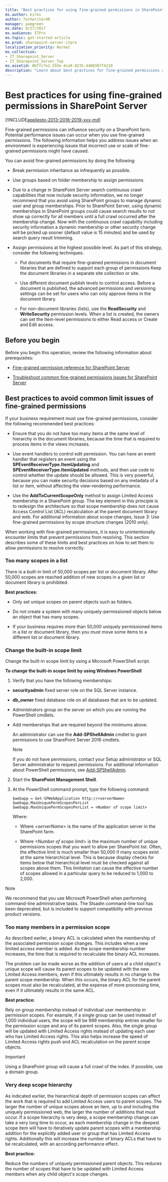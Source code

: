 ```yaml
---
title: "Best practices for using fine-grained permissions in SharePoint Server"
ms.author: kirks
author: Techwriter40
manager: pamgreen
ms.date: 9/27/2017
ms.audience: ITPro
ms.topic: get-started-article
ms.prod: sharepoint-server-itpro
localization_priority: Normal
ms.collection:
- IT_Sharepoint_Server
- IT_Sharepoint_Server_Top
ms.assetid: 86ffc7e1-293e-4ca9-8235-4480307f4210
description: "Learn about best practices for fine-grained permissions and how to use them within your organization when you use SharePoint Server."
---
```


# Best practices for using fine-grained permissions in SharePoint Server

[!INCLUDE[appliesto-2013-2016-2019-xxx-md](../includes/appliesto-2013-2016-2019-xxx-md.md)]
  
Fine-grained permissions can influence security on a SharePoint farm. Potential performance issues can occur when you use fine-grained permissions. The following information helps you address issues when an environment is experiencing issues that incorrect use or scale of fine-grained permissions might have caused.
  
You can avoid fine-grained permissions by doing the following:
  
- Break permission inheritance as infrequently as possible.
    
- Use groups based on folder membership to assign permissions.
    
- Due to a change in SharePoint Server search continuous crawl capabilities that now include security information, we no longer recommend that you avoid using SharePoint groups to manage dynamic user and group memberships. Prior to SharePoint Server, using dynamic memberships in SharePoint groups could cause search results to not show up correctly for all members until a full crawl occurred after the membership change. Now with the continuous crawl capability including security information a dynamic membership or other security change will be picked up sooner (default value is 15 minutes) and be used by search query result trimming.
    
- Assign permissions at the highest possible level. As part of this strategy, consider the following techniques:
    
  - Put documents that require fine-grained permissions in document libraries that are defined to support each group of permissions Keep the document libraries in a separate site collection or site.
    
  - Use different document publish levels to control access. Before a document is published, the advanced permissions and versioning settings can be set for users who can only approve items in the document library. 
    
  - For non-document libraries (lists), use the **ReadSecurity** and **WriteSecurity** permission levels. When a list is created, the owners can set the Item-level permissions to either Read access or Create and Edit access. 
    
## Before you begin
<a name="begin"> </a>

Before you begin this operation, review the following information about prerequisites:
  
- [Fine-grained permission reference for SharePoint Server](/sharepoint/security-for-sharepoint-server/security-for-sharepoint-server)
    
- [Troubleshoot common fine-grained permissions issues for SharePoint Server](/SharePoint/administration/troubleshoot-common-fine-grained-permissions-issues)
    
## Best practices to avoid common limit issues of fine-grained permissions
<a name="avoidcommonfgpissues"> </a>

If your business requirement must use fine-grained permissions, consider the following recommended best practices:
  
- Ensure that you do not have too many items at the same level of hierarchy in the document libraries, because the time that is required to process items in the views increases.
    
- Use event handlers to control edit permission. You can have an event handler that registers an event using the **SPEventReceiverType.ItemUpdating** and **SPEventReceiverType.ItemUpdated** methods, and then use code to control whether the update should be allowed. This is very powerful, because you can make security decisions based on any metadata of a list or item, without affecting the view-rendering performance. 
    
- Use the **AddToCurrentScopeOnly** method to assign Limited Access membership in a SharePoint group. The key element in this principle is to redesign the architecture so that scope membership does not cause Access Control List (ACL) recalculation at the parent document library and web. For additional information about scope changes, Issue 3: Use fine-grained permissions by scope structure changes (2010 only). 
    
When working with fine-grained permissions, it is easy to unintentionally encounter limits that prevent permissions from resolving. This section describes some of these limits and best practices on how to set them to allow permissions to resolve correctly.
  
### Too many scopes in a list
<a name="toomanyscopesinalist"> </a>

There is a built-in limit of 50,000 scopes per list or document library. After 50,000 scopes are reached addition of new scopes in a given list or document library is prohibited.
  
 **Best practices:**
  
- Only set unique scopes on parent objects such as folders.
    
- Do not create a system with many uniquely-permissioned objects below an object that has many scopes.
    
- If your business requires more than 50,000 uniquely permissioned items in a list or document library, then you must move some items to a different list or document library.
    
### Change the built-in scope limit
<a name="changebuiltinscope"> </a>

Change the built-in scope limit by using a Microsoft PowerShell script.
  
 **To change the built-in scope limit by using Windows PowerShell**
  
1. Verify that you have the following memberships:
    
  - **securityadmin** fixed server role on the SQL Server instance. 
    
  - **db_owner** fixed database role on all databases that are to be updated. 
    
  - Administrators group on the server on which you are running the PowerShell cmdlets.
    
  - Add memberships that are required beyond the minimums above.
    
    An administrator can use the **Add-SPShellAdmin** cmdlet to grant permissions to use SharePoint Server 2016 cmdlets. 
    
    > [!NOTE]
    > If you do not have permissions, contact your Setup administrator or SQL Server administrator to request permissions. For additional information about PowerShell permissions, see [Add-SPShellAdmin](/powershell/module/sharepoint-server/Add-SPShellAdmin?view=sharepoint-ps). 
  
2. Start the **SharePoint Management Shell**. 
    
3. At the PowerShell command prompt, type the following command:
    
   ```
   $webapp = Get-SPWebApplication http://<serverName>
   $webapp.MaxUniquePermScopesPerList
   $webapp.MaxUniquePermScopesPerList = <Number of scope limit>
   ```

   Where:
    
   - Where  _\<serverName\>_ is the name of the application server in the SharePoint farm. 
    
   - Where  _\<Number of scope limit\>_ is the maximum number of unique permissions scopes that you want to allow per SharePoint list. Often, the effective limit is much smaller than 50,000 if many scopes exist at the same hierarchical level. This is because display checks for items below that hierarchical level must be checked against all scopes above them. This limitation can cause the effective number of scopes allowed in a particular query to be reduced to 1,000 to 2,000. 
    
> [!NOTE]
> We recommend that you use Microsoft PowerShell when performing command-line administrative tasks. The Stsadm command-line tool has been deprecated, but is included to support compatibility with previous product versions. 
  
### Too many members in a permission scope
<a name="toomanymembersinapermscope"> </a>

As described earlier, a binary ACL is calculated when the membership of the associated permission scope changes. This includes when a new limited access member is added. As the scope membership number increases, the time that is required to recalculate the binary ACL increases.
  
The problem can be made worse as the addition of users at a child object's unique scope will cause its parent scopes to be updated with the new Limited Access members, even if this ultimately results in no change to the parent scope membership. When this occurs, the binary ACL for the parent scopes must also be recalculated, at the expense of more processing time, even if it ultimately results in the same ACL.
  
 **Best practice:**
  
Rely on group membership instead of individual user membership in permission scopes. For example, if a single group can be used instead of 1,000 individual users, the scope will be 999 membership entries smaller for the permission scope and any of its parent scopes. Also, the single group will be updated with Limited Access rights instead of updating each user who has Limited Access rights. This also helps increase the speed of Limited Access rights push and ACL recalculation on the parent scope objects. 
  
> [!IMPORTANT]
> Using a SharePoint group will cause a full crawl of the index. If possible, use a domain group. 
  
### Very deep scope hierarchy
<a name="verydeepscopehierarchy"> </a>

As indicated earlier, the hierarchical depth of permission scopes can affect the work that is required to add Limited Access users to parent scopes. The larger the number of unique scopes above an item, up to and including the uniquely permissioned web, the larger the number of additions that must occur. If a scope hierarchy is very deep, a scope membership change can take a very long time to occur, as each membership change in the deepest scope item will have to iteratively update parent scopes with a membership addition for the explicitly added user or group that has Limited Access rights. Additionally this will increase the number of binary ACLs that have to be recalculated, with an according performance effect.
  
 **Best practice:**
  
Reduce the numbers of uniquely permissioned parent objects. This reduces the number of scopes that have to be updated with Limited Access members when any child object's scope changes.
  

